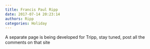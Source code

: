 ```yaml
---
title: Francis Paul Ripp
date: 2017-07-14 20:23:14
authors: Ripp
categories: Holiday
---
```


 A separate page is being developed for Tripp, stay tuned, post all the comments on that site